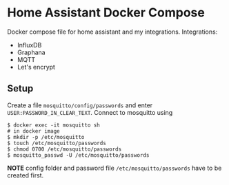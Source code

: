 # Home Assistant Docker Compose

Docker compose file for home assistant and my integrations. Integrations:
- InfluxDB
- Graphana
- MQTT
- Let's encrypt


## Setup

Create a file `mosquitto/config/passwords` and enter `USER:PASSWORD_IN_CLEAR_TEXT`. Connect to mosquitto using
```shell
$ docker exec -it mosquitto sh
# in docker image
$ mkdir -p /etc/mosquitto
$ touch /etc/mosquitto/passwords
$ chmod 0700 /etc/mosquitto/passwords
$ mosquitto_passwd -U /etc/mosquitto/passwords

```

**NOTE** config folder and password file `/etc/mosquitto/passwords` have to be created first.
